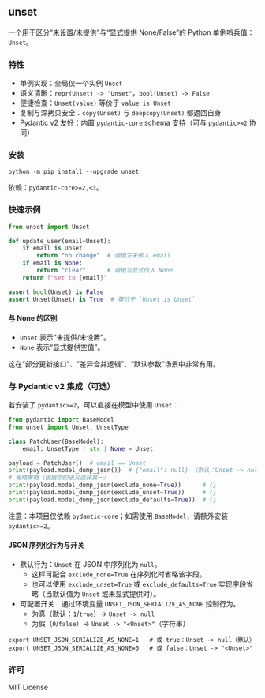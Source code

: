 ## unset

一个用于区分“未设置/未提供”与“显式提供 None/False”的 Python 单例哨兵值：`Unset`。

### 特性

- 单例实现：全局仅一个实例 `Unset`
- 语义清晰：`repr(Unset) -> "Unset"`，`bool(Unset) -> False`
- 便捷检查：`Unset(value)` 等价于 `value is Unset`
- 复制与深拷贝安全：`copy(Unset)` 与 `deepcopy(Unset)` 都返回自身
- Pydantic v2 友好：内置 `pydantic-core` schema 支持（可与 `pydantic>=2` 协同）

### 安装

```shell
python -m pip install --upgrade unset
```

依赖：`pydantic-core>=2,<3`。

### 快速示例

```python
from unset import Unset

def update_user(email=Unset):
    if email is Unset:
        return "no change"  # 调用方未传入 email
    if email is None:
        return "clear"      # 调用方显式传入 None
    return f"set to {email}"

assert bool(Unset) is False
assert Unset(Unset) is True  # 等价于 `Unset is Unset`
```

#### 与 None 的区别

- `Unset` 表示“未提供/未设置”。
- `None` 表示“显式提供空值”。

这在“部分更新接口”、“差异合并逻辑”、“默认参数”场景中非常有用。

### 与 Pydantic v2 集成（可选）

若安装了 `pydantic>=2`，可以直接在模型中使用 `Unset`：

```python
from pydantic import BaseModel
from unset import Unset, UnsetType

class PatchUser(BaseModel):
    email: UnsetType | str | None = Unset

payload = PatchUser()  # email == Unset
print(payload.model_dump_json())  # {"email": null} （默认：Unset -> null）
# 省略策略（根据你的语义选择其一）
print(payload.model_dump_json(exclude_none=True))      # {}
print(payload.model_dump_json(exclude_unset=True))     # {}
print(payload.model_dump_json(exclude_defaults=True))  # {}
```

注意：本项目仅依赖 `pydantic-core`；如需使用 `BaseModel`，请额外安装 `pydantic>=2`。

#### JSON 序列化行为与开关

- 默认行为：`Unset` 在 JSON 中序列化为 `null`。
  - 这样可配合 `exclude_none=True` 在序列化时省略该字段。
  - 也可以使用 `exclude_unset=True` 或 `exclude_defaults=True` 实现字段省略（当默认值为 `Unset` 或未显式提供时）。
- 可配置开关：通过环境变量 `UNSET_JSON_SERIALIZE_AS_NONE` 控制行为。
  - 为真（默认：`1`/`true`）→ `Unset -> null`
  - 为假（`0`/`false`）→ `Unset -> "<Unset>"`（字符串）

```shell
export UNSET_JSON_SERIALIZE_AS_NONE=1   # 或 true：Unset -> null（默认）
export UNSET_JSON_SERIALIZE_AS_NONE=0   # 或 false：Unset -> "<Unset>"
```

### 许可

MIT License
